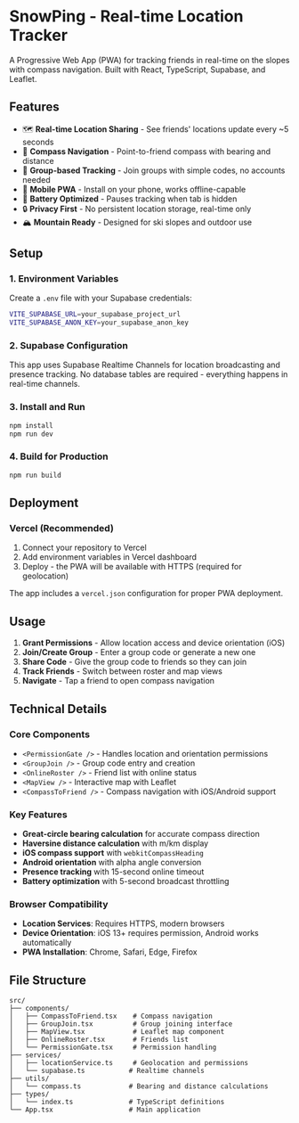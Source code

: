 # SnowPing - Real-time Location Tracker

A Progressive Web App (PWA) for tracking friends in real-time on the slopes with compass navigation. Built with React, TypeScript, Supabase, and Leaflet.

## Features

- 🗺️ **Real-time Location Sharing** - See friends' locations update every ~5 seconds
- 🧭 **Compass Navigation** - Point-to-friend compass with bearing and distance
- 👥 **Group-based Tracking** - Join groups with simple codes, no accounts needed
- 📱 **Mobile PWA** - Install on your phone, works offline-capable
- 🔋 **Battery Optimized** - Pauses tracking when tab is hidden
- 🔒 **Privacy First** - No persistent location storage, real-time only
- 🏔️ **Mountain Ready** - Designed for ski slopes and outdoor use

## Setup

### 1. Environment Variables

Create a `.env` file with your Supabase credentials:

```bash
VITE_SUPABASE_URL=your_supabase_project_url
VITE_SUPABASE_ANON_KEY=your_supabase_anon_key
```

### 2. Supabase Configuration

This app uses Supabase Realtime Channels for location broadcasting and presence tracking. No database tables are required - everything happens in real-time channels.

### 3. Install and Run

```bash
npm install
npm run dev
```

### 4. Build for Production

```bash
npm run build
```

## Deployment

### Vercel (Recommended)

1. Connect your repository to Vercel
2. Add environment variables in Vercel dashboard
3. Deploy - the PWA will be available with HTTPS (required for geolocation)

The app includes a `vercel.json` configuration for proper PWA deployment.

## Usage

1. **Grant Permissions** - Allow location access and device orientation (iOS)
2. **Join/Create Group** - Enter a group code or generate a new one
3. **Share Code** - Give the group code to friends so they can join
4. **Track Friends** - Switch between roster and map views
5. **Navigate** - Tap a friend to open compass navigation

## Technical Details

### Core Components

- `<PermissionGate />` - Handles location and orientation permissions
- `<GroupJoin />` - Group code entry and creation
- `<OnlineRoster />` - Friend list with online status
- `<MapView />` - Interactive map with Leaflet
- `<CompassToFriend />` - Compass navigation with iOS/Android support

### Key Features

- **Great-circle bearing calculation** for accurate compass direction
- **Haversine distance calculation** with m/km display
- **iOS compass support** with `webkitCompassHeading`
- **Android orientation** with alpha angle conversion
- **Presence tracking** with 15-second online timeout
- **Battery optimization** with 5-second broadcast throttling

### Browser Compatibility

- **Location Services**: Requires HTTPS, modern browsers
- **Device Orientation**: iOS 13+ requires permission, Android works automatically
- **PWA Installation**: Chrome, Safari, Edge, Firefox

## File Structure

```
src/
├── components/
│   ├── CompassToFriend.tsx    # Compass navigation
│   ├── GroupJoin.tsx          # Group joining interface
│   ├── MapView.tsx            # Leaflet map component
│   ├── OnlineRoster.tsx       # Friends list
│   └── PermissionGate.tsx     # Permission handling
├── services/
│   ├── locationService.ts     # Geolocation and permissions
│   └── supabase.ts           # Realtime channels
├── utils/
│   └── compass.ts            # Bearing and distance calculations
├── types/
│   └── index.ts              # TypeScript definitions
└── App.tsx                   # Main application
```
